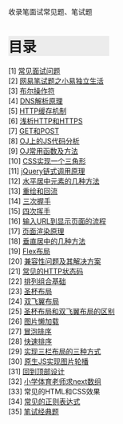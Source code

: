 
收录笔面试常见题、笔试题
# <div style="background-color:#ECECEC;width:40%">目录</div> 
[1] [常见面试问题](https://github.com/WaltTing/For-jobs/blob/master/%E5%B8%B8%E8%A7%81%E9%9D%A2%E8%AF%95%E9%97%AE%E9%A2%98.md)  
[2] [网易笔试题之小易独立生活](https://github.com/WaltTing/For-jobs/blob/master/%E7%BD%91%E6%98%93%E7%AC%94%E8%AF%95%E9%A2%98%E4%B9%8B%E5%B0%8F%E6%98%93%E7%8B%AC%E7%AB%8B%E7%94%9F%E6%B4%BB.md)   
[3] [布尔操作符](https://github.com/WaltTing/For-jobs/blob/master/%E5%B8%83%E5%B0%94%E6%93%8D%E4%BD%9C%E7%AC%A6.md)   
[4] [DNS解析原理](https://github.com/WaltTing/For-jobs/blob/master/DNS%E8%A7%A3%E6%9E%90%E5%8E%9F%E7%90%86.md)  
[5] [HTTP缓存机制](https://github.com/WaltTing/For-jobs/blob/master/HTTP%E7%BC%93%E5%AD%98%E6%9C%BA%E5%88%B6.md)  
[6] [浅析HTTP和HTTPS](https://github.com/WaltTing/For-jobs/blob/master/%E6%B5%85%E6%9E%90HTTP%E5%92%8CHTTPS.md)   
[7] [GET和POST](https://github.com/WaltTing/For-jobs/blob/master/GET%E5%92%8CPOST.md)  
[8] [OJ上的JS代码分析](https://github.com/WaltTing/For-jobs/blob/master/OJ%E4%B8%8A%E7%9A%84JS%E4%BB%A3%E7%A0%81%E5%88%86%E6%9E%90.md)   
[9] [OJ常用函数及方法](https://github.com/WaltTing/For-jobs/blob/master/OJ%E5%B8%B8%E7%94%A8%E5%87%BD%E6%95%B0%E5%8F%8A%E6%96%B9%E6%B3%95.md)  
[10] [CSS实现一个三角形](https://github.com/WaltTing/For-jobs/blob/master/CSS%E5%AE%9E%E7%8E%B0%E4%B8%80%E4%B8%AA%E4%B8%89%E8%A7%92%E5%BD%A2.md)  
[11] [jQuery链式调用原理](https://github.com/WaltTing/For-jobs/blob/master/jQuery%E9%93%BE%E5%BC%8F%E8%B0%83%E7%94%A8%E5%8E%9F%E7%90%86.md)  
[12] [水平居中元素的几种方法](https://github.com/WaltTing/For-jobs/blob/master/%E6%B0%B4%E5%B9%B3%E5%B1%85%E4%B8%AD%E5%85%83%E7%B4%A0%E7%9A%84%E5%87%A0%E7%A7%8D%E6%96%B9%E6%B3%95.md)   
[13] [重绘和回流](https://github.com/WaltTing/For-jobs/blob/master/%E9%87%8D%E7%BB%98%E5%92%8C%E5%9B%9E%E6%B5%81.md)   
[14] [三次握手](https://github.com/WaltTing/For-jobs/blob/master/%E4%B8%89%E6%AC%A1%E6%8F%A1%E6%89%8B.md)   
[15] [四次挥手 ](https://github.com/WaltTing/For-jobs/blob/master/%E5%9B%9B%E6%AC%A1%E6%8C%A5%E6%89%8B.md)    
[16] [输入URL到显示页面的流程 ](https://github.com/WaltTing/For-jobs/blob/master/%E8%BE%93%E5%85%A5URL%E5%88%B0%E6%98%BE%E7%A4%BA%E9%A1%B5%E9%9D%A2%E7%9A%84%E6%B5%81%E7%A8%8B.md)   
[17] [页面渲染原理](https://github.com/WaltTing/For-jobs/blob/master/%E9%A1%B5%E9%9D%A2%E6%B8%B2%E6%9F%93%E5%8E%9F%E7%90%86.md)    
[18] [垂直居中的几种方法](https://github.com/WaltTing/For-jobs/blob/master/%E5%9E%82%E7%9B%B4%E5%B1%85%E4%B8%AD%E7%9A%84%E5%87%A0%E7%A7%8D%E6%96%B9%E6%B3%95.md)   
[19] [Flex布局](https://github.com/WaltTing/For-jobs/blob/master/Flex%E5%B8%83%E5%B1%80.md)   
[20] [兼容性问题及其解决方案](https://github.com/WaltTing/For-jobs/blob/master/%E5%85%BC%E5%AE%B9%E6%80%A7%E9%97%AE%E9%A2%98%E5%8F%8A%E5%85%B6%E8%A7%A3%E5%86%B3%E6%96%B9%E6%A1%88.md)   
[21] [常见的HTTP状态码](https://github.com/WaltTing/For-jobs/blob/master/%E5%B8%B8%E8%A7%81%E7%9A%84HTTP%E7%8A%B6%E6%80%81%E7%A0%81.md)  
[22] [排列组合基础](https://github.com/WaltTing/For-jobs/blob/master/%E6%8E%92%E5%88%97%E7%BB%84%E5%90%88%E5%9F%BA%E7%A1%80.md)    
[23] [圣杯布局](https://github.com/WaltTing/For-jobs/blob/master/%E5%9C%A3%E6%9D%AF%E5%B8%83%E5%B1%80.html)   
[24] [双飞翼布局](https://github.com/WaltTing/For-jobs/blob/master/%E5%9C%A3%E6%9D%AF%E5%B8%83%E5%B1%80.html)   
[25] [圣杯布局和双飞翼布局的区别](https://github.com/WaltTing/For-jobs/blob/master/%E5%9C%A3%E6%9D%AF%E5%B8%83%E5%B1%80%E5%92%8C%E5%8F%8C%E9%A3%9E%E7%BF%BC%E5%B8%83%E5%B1%80%E7%9A%84%E5%8C%BA%E5%88%AB.md)    
[26] [图片懒加载](https://github.com/WaltTing/For-jobs/tree/master/%E6%87%92%E5%8A%A0%E8%BD%BD)   
[27] [冒泡排序](https://github.com/WaltTing/For-jobs/blob/master/%E5%86%92%E6%B3%A1%E6%8E%92%E5%BA%8F.js)   
[28] [快速排序](https://github.com/WaltTing/For-jobs/blob/master/%E5%BF%AB%E9%80%9F%E6%8E%92%E5%BA%8F.js)   
[29] [实现三栏布局的三种方式](https://github.com/WaltTing/For-jobs/blob/master/%E5%AE%9E%E7%8E%B0%E4%B8%89%E6%A0%8F%E5%B8%83%E5%B1%80%E7%9A%84%E4%B8%89%E7%A7%8D%E6%96%B9%E5%BC%8F.md)       
[30] [原生JS实现图片轮播](https://github.com/WaltTing/For-jobs/tree/master/%E5%8E%9F%E7%94%9FJS%E5%AE%9E%E7%8E%B0%E5%9B%BE%E7%89%87%E8%BD%AE%E6%92%AD)     
[31] [回到顶部设计](https://github.com/WaltTing/For-jobs/blob/master/%E5%9B%9E%E5%88%B0%E9%A1%B6%E9%83%A8%E8%AE%BE%E8%AE%A1.md)     
[32] [小学体育老师求next数组](https://github.com/WaltTing/For-jobs/blob/master/%E5%B0%8F%E5%AD%A6%E4%BD%93%E8%82%B2%E8%80%81%E5%B8%88%E6%B1%82next%E6%95%B0%E7%BB%84.md)       
[33] 常见的HTML和CSS效果      
[34] [常见的正则表达式 ](https://github.com/WaltTing/For-jobs/blob/master/%E5%B8%B8%E8%A7%81%E7%9A%84%E6%AD%A3%E5%88%99%E8%A1%A8%E8%BE%BE%E5%BC%8F.java)  
[35] [笔试经典题](https://github.com/WaltTing/For-jobs/blob/master/%E7%AC%94%E8%AF%95%E7%BB%8F%E5%85%B8%E9%A2%98.md)